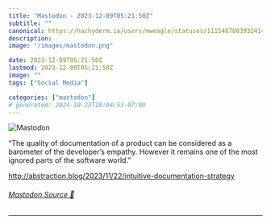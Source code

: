 ```yaml
---
title: "Mastodon - 2023-12-09T05:21:50Z"
subtitle: ""
canonical: https://hachyderm.io/users/mweagle/statuses/111548780393241498
description:
image: "/images/mastodon.png"

date: 2023-12-09T05:21:50Z
lastmod: 2023-12-09T05:21:50Z
image: ""
tags: ["Social Media"]

categories: ["mastodon"]
# generated: 2024-10-23T18:04:53-07:00
---
```

![Mastodon](/images/mastodon.png)

<p>“The quality of documentation of a product can be considered as a barometer of the developer’s empathy. However it remains one of the most ignored parts of the software world.”</p><p><a href="http://abstraction.blog/2023/11/22/intuitive-documentation-strategy" target="_blank" rel="nofollow noopener noreferrer" translate="no"><span class="invisible">http://</span><span class="ellipsis">abstraction.blog/2023/11/22/in</span><span class="invisible">tuitive-documentation-strategy</span></a></p>


###### [Mastodon Source 🐘](https://hachyderm.io/@mweagle/111548780393241498)

___
